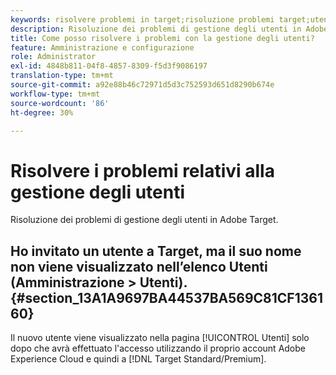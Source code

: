 ```yaml
---
keywords: risolvere problemi in target;risoluzione problemi target;utenti;gestione utenti
description: Risoluzione dei problemi di gestione degli utenti in Adobe Target.
title: Come posso risolvere i problemi con la gestione degli utenti?
feature: Amministrazione e configurazione
role: Administrator
exl-id: 4848b811-04f8-4857-8309-f5d3f9086197
translation-type: tm+mt
source-git-commit: a92e88b46c72971d5d3c752593d651d8290b674e
workflow-type: tm+mt
source-wordcount: '86'
ht-degree: 30%

---
```


# Risolvere i problemi relativi alla gestione degli utenti

Risoluzione dei problemi di gestione degli utenti in Adobe Target.

## Ho invitato un utente a Target, ma il suo nome non viene visualizzato nell’elenco Utenti (Amministrazione > Utenti). {#section_13A1A9697BA44537BA569C81CF136160}

Il nuovo utente viene visualizzato nella pagina [!UICONTROL Utenti] solo dopo che avrà effettuato l&#39;accesso utilizzando il proprio account Adobe Experience Cloud e quindi a [!DNL Target Standard/Premium].
